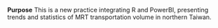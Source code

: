 **Purpose**
This is a new practice integrating R and PowerBI, presenting trends and statistics of MRT transportation volume in northern Taiwan.


